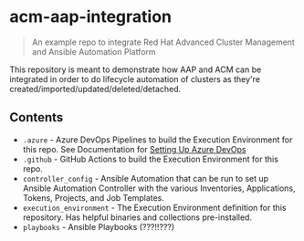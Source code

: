 # acm-aap-integration

> An example repo to integrate Red Hat Advanced Cluster Management and Ansible Automation Platform

This repository is meant to demonstrate how AAP and ACM can be integrated in order to do lifecycle automation of clusters as they're created/imported/updated/deleted/detached.

## Contents

- `.azure` - Azure DevOps Pipelines to build the Execution Environment for this repo.  See Documentation for [Setting Up Azure DevOps](https://github.com/kenmoini/ansible-ee-builder/blob/main/docs/azure-devops-setup.md)
- `.github` - GitHub Actions to build the Execution Environment for this repo.
- `controller_config` - Ansible Automation that can be run to set up Ansible Automation Controller with the various Inventories, Applications, Tokens, Projects, and Job Templates.
- `execution_environment` - The Execution Environment definition for this repository.  Has helpful binaries and collections pre-installed.
- `playbooks` - Ansible Playbooks (???!!???)

